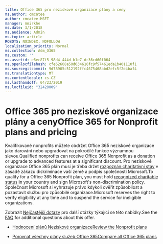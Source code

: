 ```yaml
---
title: Office 365 pro neziskové organizace plány a ceny
ms.author: cmcatee
author: cmcatee-MSFT
manager: mnirkhe
ms.date: 3/1/2018
ms.audience: Admin
ms.topic: article
ROBOTS: NOINDEX, NOFOLLOW
localization_priority: Normal
ms.collection: Adm_O365
ms.custom: ''
ms.assetid: e6ec87f5-98d4-444d-b1e7-dc36cd60f064
ms.openlocfilehash: cfe62608a50d634616fc9f57461eda1b401110f1
ms.sourcegitcommit: 9d78905c512192ffc4675468abd2efc5f2e4baf4
ms.translationtype: MT
ms.contentlocale: cs-CZ
ms.lasthandoff: 04/23/2019
ms.locfileid: "32420009"
---
```

# <a name="office-365-for-nonprofit-plans-and-pricing"></a><span data-ttu-id="8cb1d-102">Office 365 pro neziskové organizace plány a ceny</span><span class="sxs-lookup"><span data-stu-id="8cb1d-102">Office 365 for Nonprofit plans and pricing</span></span>

<span data-ttu-id="8cb1d-103">Kvalifikované nonprofits můžete obdržet Office 365 neziskové organizace jako darování nebo upgradovat na pokročilé funkce významnou slevou.</span><span class="sxs-lookup"><span data-stu-id="8cb1d-103">Qualified nonprofits can receive Office 365 Nonprofit as a donation or upgrade to advanced features at a significant discount.</span></span> <span data-ttu-id="8cb1d-104">Pro neziskové organizace Office 365 plán musí je třeba držet [rozpoznán charitativní stav](https://go.microsoft.com/fwlink/p/?LinkID=330253) v zásadě zákazu diskriminace vaší země a podpis společnosti Microsoft.</span><span class="sxs-lookup"><span data-stu-id="8cb1d-104">To qualify for a Office 365 Nonprofit plan, you must hold [recognized charitable status](https://go.microsoft.com/fwlink/p/?LinkID=330253) in your country and sign Microsoft's non-discrimination policy.</span></span> <span data-ttu-id="8cb1d-105">Společnost Microsoft si vyhrazuje právo kdykoli ověřit způsobilost a pozastavit službu pro způsobilé organizace.</span><span class="sxs-lookup"><span data-stu-id="8cb1d-105">Microsoft reserves the right to verify eligibility at any time and to suspend the service for ineligible organizations.</span></span> 
  
<span data-ttu-id="8cb1d-106">Zobrazit [Nejčastější dotazy](https://products.office.com/nonprofit/office-365-nonprofit) pro další otázky týkající se této nabídky.</span><span class="sxs-lookup"><span data-stu-id="8cb1d-106">See the [FAQ](https://products.office.com/nonprofit/office-365-nonprofit) for additional questions about this offer.</span></span> 
  
- [<span data-ttu-id="8cb1d-107">Hodnocení plánů Neziskové organizace</span><span class="sxs-lookup"><span data-stu-id="8cb1d-107">Review the Nonprofit plans</span></span>](https://products.office.com/nonprofit/office-365-nonprofit-plans-and-pricing?tab=1)
    
- [<span data-ttu-id="8cb1d-108">Porovnat všechny plány služeb Office 365</span><span class="sxs-lookup"><span data-stu-id="8cb1d-108">Compare all Office 365 plans</span></span>](https://products.office.com/business/compare-more-office-365-for-business-plans)
    


